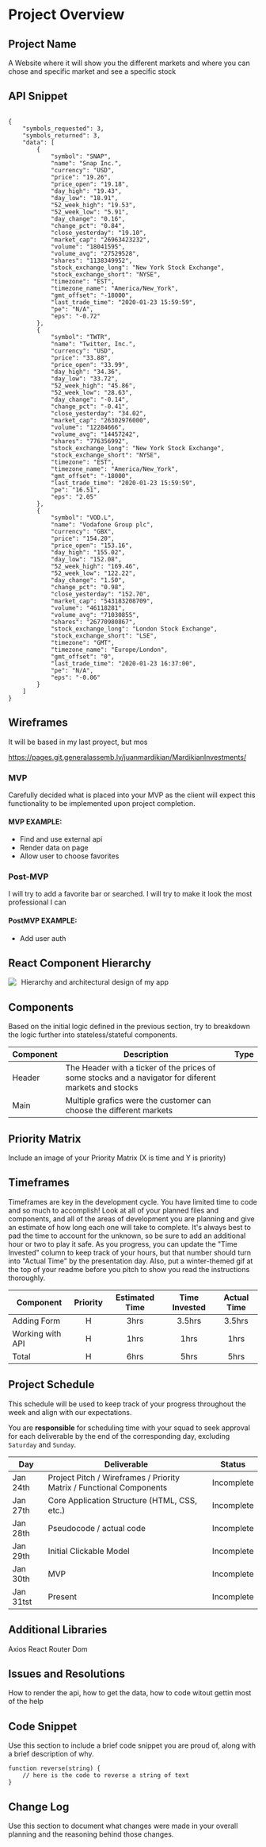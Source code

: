 # Project Overview


## Project Name

A Website where it will show you the different markets and where you can chose and specific market and see a specific stock

## API Snippet
```

{
    "symbols_requested": 3,
    "symbols_returned": 3,
    "data": [
        {
            "symbol": "SNAP",
            "name": "Snap Inc.",
            "currency": "USD",
            "price": "19.26",
            "price_open": "19.18",
            "day_high": "19.43",
            "day_low": "18.91",
            "52_week_high": "19.53",
            "52_week_low": "5.91",
            "day_change": "0.16",
            "change_pct": "0.84",
            "close_yesterday": "19.10",
            "market_cap": "26963423232",
            "volume": "18041595",
            "volume_avg": "27529528",
            "shares": "1138349952",
            "stock_exchange_long": "New York Stock Exchange",
            "stock_exchange_short": "NYSE",
            "timezone": "EST",
            "timezone_name": "America/New_York",
            "gmt_offset": "-18000",
            "last_trade_time": "2020-01-23 15:59:59",
            "pe": "N/A",
            "eps": "-0.72"
        },
        {
            "symbol": "TWTR",
            "name": "Twitter, Inc.",
            "currency": "USD",
            "price": "33.88",
            "price_open": "33.99",
            "day_high": "34.36",
            "day_low": "33.72",
            "52_week_high": "45.86",
            "52_week_low": "28.63",
            "day_change": "-0.14",
            "change_pct": "-0.41",
            "close_yesterday": "34.02",
            "market_cap": "26302976000",
            "volume": "12284666",
            "volume_avg": "14457242",
            "shares": "776356992",
            "stock_exchange_long": "New York Stock Exchange",
            "stock_exchange_short": "NYSE",
            "timezone": "EST",
            "timezone_name": "America/New_York",
            "gmt_offset": "-18000",
            "last_trade_time": "2020-01-23 15:59:59",
            "pe": "16.51",
            "eps": "2.05"
        },
        {
            "symbol": "VOD.L",
            "name": "Vodafone Group plc",
            "currency": "GBX",
            "price": "154.20",
            "price_open": "153.16",
            "day_high": "155.02",
            "day_low": "152.08",
            "52_week_high": "169.46",
            "52_week_low": "122.22",
            "day_change": "1.50",
            "change_pct": "0.98",
            "close_yesterday": "152.70",
            "market_cap": "543183208709",
            "volume": "46118281",
            "volume_avg": "71030855",
            "shares": "26770980867",
            "stock_exchange_long": "London Stock Exchange",
            "stock_exchange_short": "LSE",
            "timezone": "GMT",
            "timezone_name": "Europe/London",
            "gmt_offset": "0",
            "last_trade_time": "2020-01-23 16:37:00",
            "pe": "N/A",
            "eps": "-0.06"
        }
    ]
}
```
## Wireframes
It will be based in my last proyect, but mos

https://pages.git.generalassemb.ly/juanmardikian/MardikianInvestments/

### MVP

Carefully decided what is placed into your MVP as the client will expect this functionality to be implemented upon project completion.  

#### MVP EXAMPLE:
- Find and use external api 
- Render data on page 
- Allow user to choose favorites 


### Post-MVP

I will try to add a favorite bar or searched. I will try to make it look the most professional I can 

#### PostMVP EXAMPLE:
- Add user auth

## React Component Hierarchy

Hierarchy and architectural design of my app
<img src="https://git.generalassemb.ly/juanmardikian/project-2/blob/master/app.jpg"
     style="float: left; margin-right: 10px;" />

## Components

Based on the initial logic defined in the previous section, try to breakdown the logic further into stateless/stateful components. 

| Component | Description |Type |
| --- | --- | --- |
| Header | The Header with a ticker of the prices of some stocks and a navigator for diferent markets and stocks
| Main | Multiple grafics were the customer can choose the different markets 
## Priority Matrix

Include an image of your Priority Matrix (X is time and Y is priority)

## Timeframes

Timeframes are key in the development cycle. You have limited time to code and so much to accomplish!  Look at all of your planned files and components, and all of the areas of development you are planning and give an estimate of how long each one will take to complete. It's always best to pad the time to account for the unknown, so be sure to add an additional hour or two to play it safe. As you progress, you can update the "Time Invested" column to keep track of your hours, but that number should turn into "Actual Time" by the presentation day. Also, put a winter-themed gif at the top of your readme before you pitch to show you read the instructions thoroughly.


| Component | Priority | Estimated Time | Time Invested | Actual Time |
| --- | :---: |  :---: | :---: | :---: |
| Adding Form | H | 3hrs| 3.5hrs | 3.5hrs |
| Working with API | H | 1hrs| 1hrs | 1hrs |
| Total | H | 6hrs| 5hrs | 5hrs |

## Project Schedule

This schedule will be used to keep track of your progress throughout the week and align with our expectations.  

You are **responsible** for scheduling time with your squad to seek approval for each deliverable by the end of the corresponding day, excluding `Saturday` and `Sunday`.

|  Day | Deliverable | Status
|---|---| ---|
|Jan 24th| Project Pitch / Wireframes / Priority Matrix / Functional Components | Incomplete
|Jan 27th| Core Application Structure (HTML, CSS, etc.) | Incomplete
|Jan 28th| Pseudocode / actual code | Incomplete
|Jan 29th| Initial Clickable Model  | Incomplete
|Jan 30th| MVP | Incomplete
|Jan 31tst| Present | Incomplete

## Additional Libraries

Axios
React Router Dom

## Issues and Resolutions

How to render the api, how to get the data, how to code witout gettin most of the help

## Code Snippet

Use this section to include a brief code snippet you are proud of, along with a brief description of why.

```
function reverse(string) {
	// here is the code to reverse a string of text
}
```

## Change Log
 Use this section to document what changes were made in your overall planning and the reasoning behind those changes.  
